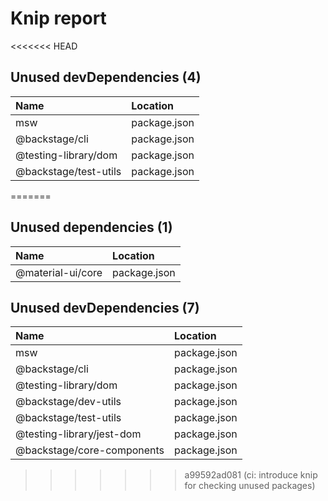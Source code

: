 # Knip report

<<<<<<< HEAD
## Unused devDependencies (4)

| Name                  | Location     |
|:----------------------|:-------------|
| msw                   | package.json |
| @backstage/cli        | package.json |
| @testing-library/dom  | package.json |
| @backstage/test-utils | package.json |
=======
## Unused dependencies (1)

| Name              | Location     |
|:------------------|:-------------|
| @material-ui/core | package.json |

## Unused devDependencies (7)

| Name                       | Location     |
|:---------------------------|:-------------|
| msw                        | package.json |
| @backstage/cli             | package.json |
| @testing-library/dom       | package.json |
| @backstage/dev-utils       | package.json |
| @backstage/test-utils      | package.json |
| @testing-library/jest-dom  | package.json |
| @backstage/core-components | package.json |
>>>>>>> a99592ad081 (ci: introduce knip for checking unused packages)

